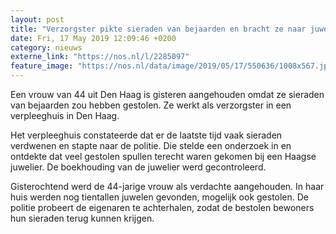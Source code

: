 ```yaml
---
layout: post
title: "Verzorgster pikte sieraden van bejaarden en bracht ze naar juwelier"
date: Fri, 17 May 2019 12:09:46 +0200
category: nieuws
externe_link: "https://nos.nl/l/2285097"
feature_image: "https://nos.nl/data/image/2019/05/17/550636/1008x567.jpg"
---
```


<p>Een vrouw van 44 uit Den Haag is gisteren aangehouden omdat ze sieraden van bejaarden zou hebben gestolen. Ze werkt als verzorgster in een verpleeghuis in Den Haag.</p>
<p>Het verpleeghuis constateerde dat er de laatste tijd vaak sieraden verdwenen en stapte naar de politie. Die stelde een onderzoek in en ontdekte dat veel gestolen spullen terecht waren gekomen bij een Haagse juwelier. De boekhouding van de juwelier werd gecontroleerd.</p>
<p>Gisterochtend werd de 44-jarige vrouw als verdachte aangehouden. In haar huis werden nog tientallen juwelen gevonden, mogelijk ook gestolen. De politie probeert de eigenaren te achterhalen, zodat de bestolen bewoners hun sieraden terug kunnen krijgen.</p>
